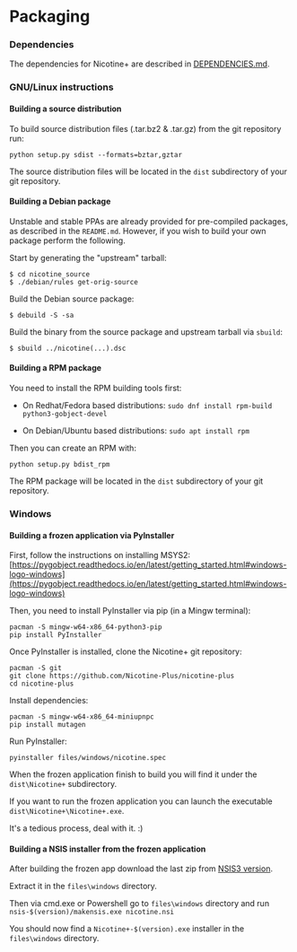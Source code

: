 # Packaging

### Dependencies
The dependencies for Nicotine+ are described in [DEPENDENCIES.md](DEPENDENCIES.md).

### GNU/Linux instructions

#### Building a source distribution

To build source distribution files (.tar.bz2 & .tar.gz) from the git repository run:

`python setup.py sdist --formats=bztar,gztar`

The source distribution files will be located in the `dist` subdirectory of your git repository.

#### Building a Debian package

Unstable and stable PPAs are already provided for pre-compiled packages, as described in the `README.md`. However, if you wish to build your own package perform the following.

Start by generating the "upstream" tarball:
```
$ cd nicotine_source
$ ./debian/rules get-orig-source
```

Build the Debian source package:
```
$ debuild -S -sa
```

Build the binary from the source package and upstream tarball via `sbuild`:
```
$ sbuild ../nicotine(...).dsc
```

#### Building a RPM package

You need to install the RPM building tools first:

* On Redhat/Fedora based distributions: `sudo dnf install rpm-build python3-gobject-devel`

* On Debian/Ubuntu based distributions: `sudo apt install rpm`

Then you can create an RPM with:

`python setup.py bdist_rpm`

The RPM package will be located in the `dist` subdirectory of your git repository.


### Windows

#### Building a frozen application via PyInstaller

First, follow the instructions on installing MSYS2: [https://pygobject.readthedocs.io/en/latest/getting_started.html#windows-logo-windows](https://pygobject.readthedocs.io/en/latest/getting_started.html#windows-logo-windows)

Then, you need to install PyInstaller via pip (in a Mingw terminal):

`pacman -S mingw-w64-x86_64-python3-pip`  
`pip install PyInstaller`

Once PyInstaller is installed, clone the Nicotine+ git repository:

`pacman -S git`  
`git clone https://github.com/Nicotine-Plus/nicotine-plus`  
`cd nicotine-plus`  

Install dependencies:

`pacman -S mingw-w64-x86_64-miniupnpc`  
`pip install mutagen`  

Run PyInstaller:

`pyinstaller files/windows/nicotine.spec`

When the frozen application finish to build you will find it under the `dist\Nicotine+` subdirectory.

If you want to run the frozen application you can launch the executable `dist\Nicotine+\Nicotine+.exe`.

It's a tedious process, deal with it. :)

#### Building a NSIS installer from the frozen application

After building the frozen app download the last zip from [NSIS3 version](https://sourceforge.net/projects/nsis/files/NSIS%203/).

Extract it in the `files\windows` directory.

Then via cmd.exe or Powershell go to `files\windows` directory and run `nsis-$(version)/makensis.exe nicotine.nsi`

You should now find a `Nicotine+-$(version).exe` installer in the `files\windows` directory.
